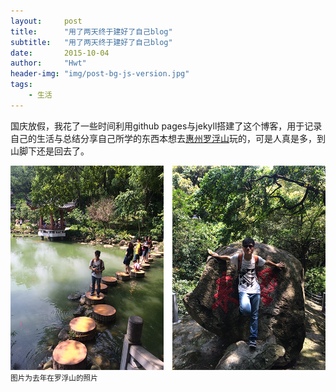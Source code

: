 ```yaml
---
layout:     post
title:      "用了两天终于建好了自己blog"
subtitle:   "用了两天终于建好了自己blog"
date:       2015-10-04
author:     "Hwt"
header-img: "img/post-bg-js-version.jpg"
tags:
    - 生活
---
```



国庆放假，我花了一些时间利用github pages与jekyll搭建了这个博客，用于记录自己的生活与总结分享自己所学的东西本想去[惠州罗浮山](http://baike.baidu.com/link?url=Ix3aUNcI1dI6WorcSUylzvvlV4IOUdv6AK4Om3TjBLjMKugKJdgS5CCOQq5Tu7Zjde0yd4VEGomBiPg5V_sxWG_iO8f4JSm95VoqPBwQhrm)玩的，可是人真是多，到山脚下还是回去了。


![java-javascript](/img/in-post/post-lfs-zj-1.png)
<small class="img-hint">图片为去年在罗浮山的照片</small>

